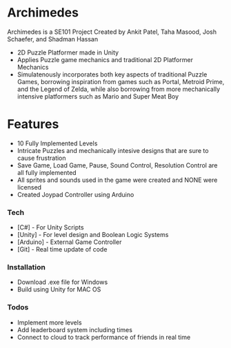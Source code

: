 # Archimedes


Archimedes is a SE101 Project Created by Ankit Patel, Taha Masood, Josh Schaefer, and Shadman Hassan

  - 2D Puzzle Platformer made in Unity
  - Applies Puzzle game mechanics and traditional 2D Platformer Mechanics
  - Simulatenously incorporates both key aspects of traditional Puzzle Games, borrowing inspiration from games such as Portal, Metroid Prime, and the Legend of Zelda, while also borrowing from more mechanically intensive platformers such as Mario and Super Meat Boy

# Features

  - 10 Fully Implemented Levels
  - Intricate Puzzles and mechanically intesive designs that are sure to cause frustration
  - Save Game, Load Game, Pause, Sound Control, Resolution Control are all fully implemented
  - All sprites and sounds used in the game were created and NONE were licensed
  - Created Joypad Controller using Arduino

### Tech

* [C#] - For Unity Scripts
* [Unity] - For level design and Boolean Logic Systems
* [Arduino] - External Game Controller
* [Git] - Real time update of code

### Installation

- Download .exe file for Windows
- Build using Unity for MAC OS


### Todos

 - Implement more levels 
 - Add leaderboard system including times
 - Connect to cloud to track performance of friends in real time
